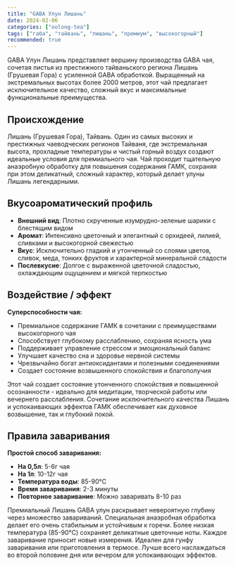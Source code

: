 ```yaml
---
title: "GABA Улун Лишань"
date: 2024-02-06
categories: ["oolong-tea"]
tags: ["габа", "тайвань", "лишань", "премиум", "высокогорный"]
recommended: true
---
```


GABA Улун Лишань представляет вершину производства GABA чая, сочетая листья из престижного тайваньского региона Лишань (Грушевая Гора) с усиленной GABA обработкой. Выращенный на экстремальных высотах более 2000 метров, этот чай предлагает исключительное качество, сложный вкус и максимальные функциональные преимущества.

## Происхождение

Лишань (Грушевая Гора), Тайвань. Один из самых высоких и престижных чаеводческих регионов Тайваня, где экстремальная высота, прохладные температуры и чистый горный воздух создают идеальные условия для премиального чая. Чай проходит тщательную анаэробную обработку для повышения содержания ГАМК, сохраняя при этом деликатный, сложный характер, который делает улуны Лишань легендарными.

## Вкусоароматический профиль

- **Внешний вид**: Плотно скрученные изумрудно-зеленые шарики с блестящим видом
- **Аромат**: Интенсивно цветочный и элегантный с орхидеей, лилией, сливками и высокогорной свежестью
- **Вкус**: Исключительно гладкий и утонченный со слоями цветов, сливок, меда, тонких фруктов и характерной минеральной сладости
- **Послевкусие**: Долгое с выраженной цветочной сладостью, охлаждающим ощущением и мягкой терпкостью

## Воздействие / эффект

**Суперспособности чая:**
- Премиальное содержание ГАМК в сочетании с преимуществами высокогорного чая
- Способствует глубокому расслаблению, сохраняя ясность ума
- Поддерживает управление стрессом и эмоциональный баланс
- Улучшает качество сна и здоровье нервной системы
- Чрезвычайно богат антиоксидантами и полезными соединениями
- Создает состояние возвышенного спокойствия и благополучия

Этот чай создает состояние утонченного спокойствия и повышенной осознанности - идеально для медитации, творческой работы или вечернего расслабления. Сочетание исключительного качества Лишань и успокаивающих эффектов ГАМК обеспечивает как духовное возвышение, так и глубокий покой.

## Правила заваривания

**Простой способ заваривания:**
- **На 0,5л**: 5-6г чая
- **На 1л**: 10-12г чая
- **Температура воды**: 85-90°C
- **Время заваривания**: 2-3 минуты
- **Повторное заваривание**: Можно заваривать 8-10 раз

Премиальный Лишань GABA улун раскрывает невероятную глубину через множество завариваний. Специальная анаэробная обработка делает его очень стабильным и устойчивым к горечи. Более низкая температура (85-90°C) сохраняет деликатные цветочные ноты. Каждое заваривание приносит новые измерения. Идеален для гунфу заваривания или приготовления в термосе. Лучше всего наслаждаться во второй половине дня или вечером для успокаивающих эффектов.
